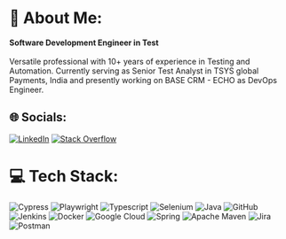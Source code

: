 # 💫 About Me:
**Software Development Engineer in Test**<br> <br>Versatile professional with 10+ years of experience in Testing and Automation. Currently serving as Senior Test Analyst in TSYS global Payments, India and presently working on BASE CRM - ECHO as
DevOps Engineer.


## 🌐 Socials:
[![LinkedIn](https://img.shields.io/badge/LinkedIn-%230077B5.svg?logo=linkedin&logoColor=white)](https://www.linkedin.com/in/santoshddhere) [![Stack Overflow](https://img.shields.io/badge/-Stackoverflow-FE7A16?logo=stack-overflow&logoColor=white)](https://stackoverflow.com/users/4891589) 

# 💻 Tech Stack:
![Cypress](https://img.shields.io/badge/Cypress-C71A36?style=for-the-badge&logo=Cypress&logoColor=white) ![Playwright](https://img.shields.io/badge/playwright-1A36C7.svg?style=for-the-badge&logo=playwright&logoColor=white) ![Typescript](https://img.shields.io/badge/typescript-e62123.svg?style=for-the-badge&logo=typescript&logoColor=white) ![Selenium](https://img.shields.io/badge/Selenium-%36c71a.svg?style=for-the-badge&logo=selenium&logoColor=white) ![Java](https://img.shields.io/badge/java-00aaaa.svg?style=for-the-badge&logo=openjdk&logoColor=white) ![GitHub](https://img.shields.io/badge/github-%23121011.svg?style=for-the-badge&logo=github&logoColor=white) ![Jenkins](https://img.shields.io/badge/jenkins-990000.svg?style=for-the-badge&logo=jenkins&logoColor=white) ![Docker](https://img.shields.io/badge/docker-%230db7ed.svg?style=for-the-badge&logo=docker&logoColor=white) ![Google Cloud](https://img.shields.io/badge/GoogleCloud-%234285F4.svg?style=for-the-badge&logo=google-cloud&logoColor=white) ![Spring](https://img.shields.io/badge/spring-%236DB33F.svg?style=for-the-badge&logo=spring&logoColor=white) ![Apache Maven](https://img.shields.io/badge/Apache%20Maven-1ac7ab?style=for-the-badge&logo=Apache%20Maven&logoColor=white) ![Jira](https://img.shields.io/badge/jira-4974a5.svg?style=for-the-badge&logo=jira&logoColor=white) ![Postman](https://img.shields.io/badge/Postman-FF6C37?style=for-the-badge&logo=postman&logoColor=white)


<!-- Proudly created with GPRM ( https://gprm.itsvg.in ) -->
